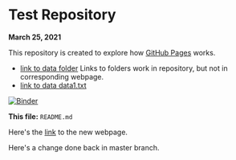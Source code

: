 # Test Repository
**March 25, 2021**

This repository is created to explore how [GitHub Pages](https://pages.github.com) works.

- [link to data folder](data) Links to folders work in repository, but not in corresponding webpage.
- [link to data data1.txt](data/data1.txt)

[![Binder](https://mybinder.org/badge_logo.svg)](https://mybinder.org/v2/gh/mshaneburns/test-repo/HEAD)

**This file:** `README.md`

Here's the [link](newwebpage.md) to the new webpage.

Here's a change done back in master branch.